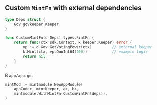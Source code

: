 ## Custom `MintFn` with external dependencies

```go
type Deps struct {
	Gov govkeeper.Keeper
}

func CustomMintFn(d Deps) types.MintFn {
	return func(ctx sdk.Context, k keeper.Keeper) error {
		vp := d.Gov.GetVotingPower(ctx)         // external keeper
		k.Mint(ctx, vp.QuoInt64(100))           // example logic
		return nil
	}
}
```

В `app/app.go`:

```go
mintMod := mintmodule.NewAppModule(
	appCodec, mintKeeper, ak, bk,
	mintmodule.WithMintFn(CustomMintFn(deps)),
)
``` 